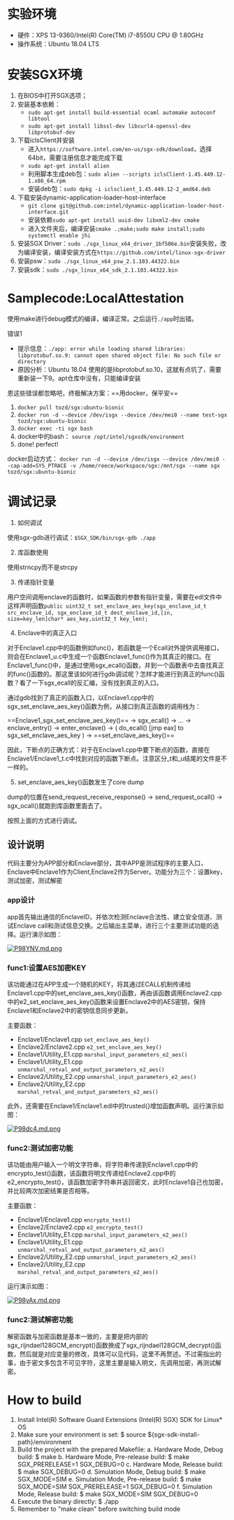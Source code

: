 # 实验环境
- 硬件：XPS 13-9360/Intel(R) Core(TM) i7-8550U CPU @ 1.80GHz
- 操作系统：Ubuntu 18.04 LTS

# 安装SGX环境

1. 在BIOS中打开SGX选项；
2. 安装基本依赖：
    - `sudo apt-get install build-essential ocaml automake autoconf libtool `
    - `sudo apt-get install libssl-dev libcurl4-openssl-dev libprotobuf-dev`
3. 下载iclsClient并安装
    - 进入`https://software.intel.com/en-us/sgx-sdk/download`，选择64bit，需要注册信息才能完成下载
    - `sudo apt-get install alien`
    - 利用脚本生成deb包：`sudo alien --scripts iclsClient-1.45.449.12-1.x86_64.rpm`
    - 安装deb包：`sudo dpkg -i iclsclient_1.45.449.12-2_amd64.deb`
4. 下载安装dynamic-application-loader-host-interface
    - `git clone git@github.com:intel/dynamic-application-loader-host-interface.git` 
    - 安装依赖`sudo apt-get install uuid-dev libxml2-dev cmake`
    - 进入文件夹后，编译安装`cmake .;make;sudo make install;sudo systemctl enable jhi`
5. 安装SGX Driver：`sudo ./sgx_linux_x64_driver_1bf506e.bin`安装失败，改为编译安装，编译安装方式在`https://github.com/intel/linux-sgx-driver`
6. 安装psw：`sudo ./sgx_linux_x64_psw_2.1.103.44322.bin `
7. 安装sdk：`sudo ./sgx_linux_x64_sdk_2.1.103.44322.bin`

# Samplecode:LocalAttestation
使用make进行debug模式的编译，编译正常。之后运行`./app`时出错。

错误1
- 提示信息：`./app: error while loading shared libraries: libprotobuf.so.9: cannot open shared object file: No such file or directory`
- 原因分析：Ubuntu 18.04 使用的是libprotobuf.so.10，这就有点坑了，需要重新装一下9。apt仓库中没有，只能编译安装

恩这些错误都忽略吧，终极解决方案：==用docker，保平安==

1. `docker pull tozd/sgx:ubuntu-bionic `
2. `docker run -d --device /dev/isgx --device /dev/mei0 --name test-sgx tozd/sgx:ubuntu-bionic`
3. `docker exec -ti sgx bash`
4. docker中的bash： `source /opt/intel/sgxsdk/environment`
5. done! perfect!

docker启动方式：
`docker run -d --device /dev/isgx --device /dev/mei0 --cap-add=SYS_PTRACE -v /home/reece/workspace/sgx:/mnt/sgx --name sgx tozd/sgx:ubuntu-bionic`

# 调试记录


1. 如何调试

使用sgx-gdb进行调试：`$SGX_SDK/bin/sgx-gdb ./app`

2. 库函数使用

使用strncpy而不是strcpy

3. 传递指针变量

用户空间调用enclave的函数时，如果函数的参数有指针变量，需要在edl文件中这样声明函数`public uint32_t set_enclave_aes_key(sgx_enclave_id_t src_enclave_id, sgx_enclave_id_t dest_enclave_id,[in, size=key_len]char* aes_key,uint32_t key_len);`

4. Enclave中的真正入口

对于Enclave1.cpp中的函数例如func()，若函数是一个Ecall对外提供调用接口，则会在Enclave1_u.c中生成一个函数Enclave1_func()作为其真正的接口。在Enclave1_func()中，是通过使用sgx_ecall()函数，并到一个函数表中去查找真正的func()函数的。那这里该如何进行gdb调试呢？怎样才能进行到真正的func()函数？看了一下sgx_ecall的反汇编，没有找到真正的入口。

通过gdb找到了真正的函数入口，以Enclave1.cpp中的sgx_set_enclave_aes_key()函数为例，从接口到真正函数的调用栈为：

==Enclave1_sgx_set_enclave_aes_key()== -> sgx_ecall() -> ... -> enclave_entry() -> enter_enclave() -> ( do_ecall() [jmp eax] to sgx_set_enclave_aes_key ) -> ==set_enclave_aes_key()==

因此，下断点的正确方式：对于在Enclave1.cpp中要下断点的函数，直接在Enclave1/Enclave1_t.c中找到对应的函数下断点。注意区分_t和_u结尾的文件是不一样的。

5. set_enclave_aes_key()函数发生了core dump

dump的位置在send_request_receive_response() -> send_request_ocall() -> sgx_ocall()就跑到库函数里面去了。

按照上面的方式进行调试。


## 设计说明

代码主要分为APP部分和Enclave部分，其中APP是测试程序的主要入口，Enclave中Enclave1作为Client,Enclave2作为Server。功能分为三个：设置key，测试加密，测试解密

### app设计
app首先输出通信的EnclaveID，并依次检测Enclave合法性、建立安全信道、测试Enclave call和测试信息交换。之后输出主菜单，进行三个主要测试功能的选择。运行演示如图：

[![P98YNV.md.png](https://s1.ax1x.com/2018/06/23/P98YNV.md.png)](https://imgchr.com/i/P98YNV)

### func1:设置AES加密KEY

该功能通过在APP生成一个随机的KEY，将其通过ECALL机制传递给Enclave1.cpp中的set_enclave_aes_key()函数，再由该函数调用Enclave2.cpp中的e2_set_enclave_aes_key()函数来设置Enclave2中的AES密钥，保持Enclave1和Enclave2中的密钥信息同步更新。

主要函数：
- Enclave1/Enclave1.cpp `set_enclave_aes_key()`
- Enclave2/Enclave2.cpp `e2_set_enclave_aes_key()`
- Enclave1/Utility_E1.cpp `marshal_input_parameters_e2_aes()`
- Enclave1/Utility_E1.cpp `unmarshal_retval_and_output_parameters_e2_aes()`
- Enclave2/Utility_E2.cpp `unmarshal_input_parameters_e2_aes()`
- Enclave2/Utility_E2.cpp `marshal_retval_and_output_parameters_e2_aes()`

此外，还需要在Enclave1/Enclave1.edl中的trusted{}增加函数声明。运行演示如图：

[![P98dc4.md.png](https://s1.ax1x.com/2018/06/23/P98dc4.md.png)](https://imgchr.com/i/P98dc4)

### func2:测试加密功能

该功能由用户输入一个明文字符串，将字符串传递到Enclave1.cpp中的encrypto_test()函数，该函数将明文传递给Enclave2.cpp中的e2_encrypto_test()，该函数加密字符串并返回密文，此时Enclave1自己也加密，并比较两次加密结果是否相等。

主要函数：
- Enclave1/Enclave1.cpp `encrypto_test()`
- Enclave2/Enclave2.cpp `e2_encrypto_test()`
- Enclave1/Utility_E1.cpp `marshal_input_parameters_e2_aes()`
- Enclave1/Utility_E1.cpp `unmarshal_retval_and_output_parameters_e2_aes()`
- Enclave2/Utility_E2.cpp `unmarshal_input_parameters_e2_aes()`
- Enclave2/Utility_E2.cpp `marshal_retval_and_output_parameters_e2_aes()`

运行演示如图：

[![P98yAx.md.png](https://s1.ax1x.com/2018/06/23/P98yAx.md.png)](https://imgchr.com/i/P98yAx)

### func2:测试解密功能

解密函数与加密函数是基本一致的，主要是把内部的sgx_rijndael128GCM_encrypt()函数换成了sgx_rijndael128GCM_decrypt()函数，然后就是对应变量的修改，具体可以见代码，这里不再赘述。不过需指出的事，由于密文多包含不可见字符，这里主要是输入明文，先调用加密，再测试解密。

# How to build

1. Install Intel(R) Software Guard Extensions (Intel(R) SGX) SDK for Linux* OS
2. Make sure your environment is set:
    $ source ${sgx-sdk-install-path}/environment
3. Build the project with the prepared Makefile:
    a. Hardware Mode, Debug build:
        $ make
    b. Hardware Mode, Pre-release build:
        $ make SGX_PRERELEASE=1 SGX_DEBUG=0
    c. Hardware Mode, Release build:
        $ make SGX_DEBUG=0
    d. Simulation Mode, Debug build:
        $ make SGX_MODE=SIM
    e. Simulation Mode, Pre-release build:
        $ make SGX_MODE=SIM SGX_PRERELEASE=1 SGX_DEBUG=0
    f. Simulation Mode, Release build:
        $ make SGX_MODE=SIM SGX_DEBUG=0
4. Execute the binary directly:
    $ ./app
5. Remember to "make clean" before switching build mode